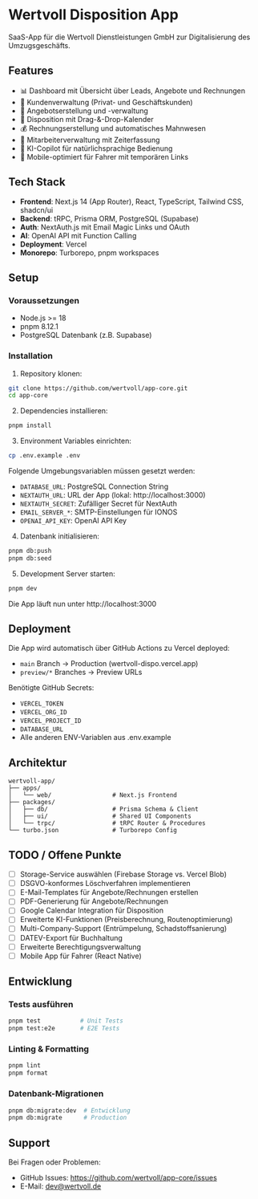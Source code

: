 # Wertvoll Disposition App

SaaS-App für die Wertvoll Dienstleistungen GmbH zur Digitalisierung des Umzugsgeschäfts.

## Features

- 📊 Dashboard mit Übersicht über Leads, Angebote und Rechnungen
- 👥 Kundenverwaltung (Privat- und Geschäftskunden)
- 📝 Angebotserstellung und -verwaltung
- 📅 Disposition mit Drag-&-Drop-Kalender
- 💰 Rechnungserstellung und automatisches Mahnwesen
- 👷 Mitarbeiterverwaltung mit Zeiterfassung
- 🤖 KI-Copilot für natürlichsprachige Bedienung
- 📱 Mobile-optimiert für Fahrer mit temporären Links

## Tech Stack

- **Frontend**: Next.js 14 (App Router), React, TypeScript, Tailwind CSS, shadcn/ui
- **Backend**: tRPC, Prisma ORM, PostgreSQL (Supabase)
- **Auth**: NextAuth.js mit Email Magic Links und OAuth
- **AI**: OpenAI API mit Function Calling
- **Deployment**: Vercel
- **Monorepo**: Turborepo, pnpm workspaces

## Setup

### Voraussetzungen

- Node.js >= 18
- pnpm 8.12.1
- PostgreSQL Datenbank (z.B. Supabase)

### Installation

1. Repository klonen:
```bash
git clone https://github.com/wertvoll/app-core.git
cd app-core
```

2. Dependencies installieren:
```bash
pnpm install
```

3. Environment Variables einrichten:
```bash
cp .env.example .env
```

Folgende Umgebungsvariablen müssen gesetzt werden:
- `DATABASE_URL`: PostgreSQL Connection String
- `NEXTAUTH_URL`: URL der App (lokal: http://localhost:3000)
- `NEXTAUTH_SECRET`: Zufälliger Secret für NextAuth
- `EMAIL_SERVER_*`: SMTP-Einstellungen für IONOS
- `OPENAI_API_KEY`: OpenAI API Key

4. Datenbank initialisieren:
```bash
pnpm db:push
pnpm db:seed
```

5. Development Server starten:
```bash
pnpm dev
```

Die App läuft nun unter http://localhost:3000

## Deployment

Die App wird automatisch über GitHub Actions zu Vercel deployed:
- `main` Branch → Production (wertvoll-dispo.vercel.app)
- `preview/*` Branches → Preview URLs

Benötigte GitHub Secrets:
- `VERCEL_TOKEN`
- `VERCEL_ORG_ID`
- `VERCEL_PROJECT_ID`
- `DATABASE_URL`
- Alle anderen ENV-Variablen aus .env.example

## Architektur

```
wertvoll-app/
├── apps/
│   └── web/                 # Next.js Frontend
├── packages/
│   ├── db/                  # Prisma Schema & Client
│   ├── ui/                  # Shared UI Components
│   └── trpc/                # tRPC Router & Procedures
└── turbo.json               # Turborepo Config
```

## TODO / Offene Punkte

- [ ] Storage-Service auswählen (Firebase Storage vs. Vercel Blob)
- [ ] DSGVO-konformes Löschverfahren implementieren
- [ ] E-Mail-Templates für Angebote/Rechnungen erstellen
- [ ] PDF-Generierung für Angebote/Rechnungen
- [ ] Google Calendar Integration für Disposition
- [ ] Erweiterte KI-Funktionen (Preisberechnung, Routenoptimierung)
- [ ] Multi-Company-Support (Entrümpelung, Schadstoffsanierung)
- [ ] DATEV-Export für Buchhaltung
- [ ] Erweiterte Berechtigungsverwaltung
- [ ] Mobile App für Fahrer (React Native)

## Entwicklung

### Tests ausführen
```bash
pnpm test           # Unit Tests
pnpm test:e2e       # E2E Tests
```

### Linting & Formatting
```bash
pnpm lint
pnpm format
```

### Datenbank-Migrationen
```bash
pnpm db:migrate:dev  # Entwicklung
pnpm db:migrate      # Production
```

## Support

Bei Fragen oder Problemen:
- GitHub Issues: https://github.com/wertvoll/app-core/issues
- E-Mail: dev@wertvoll.de
